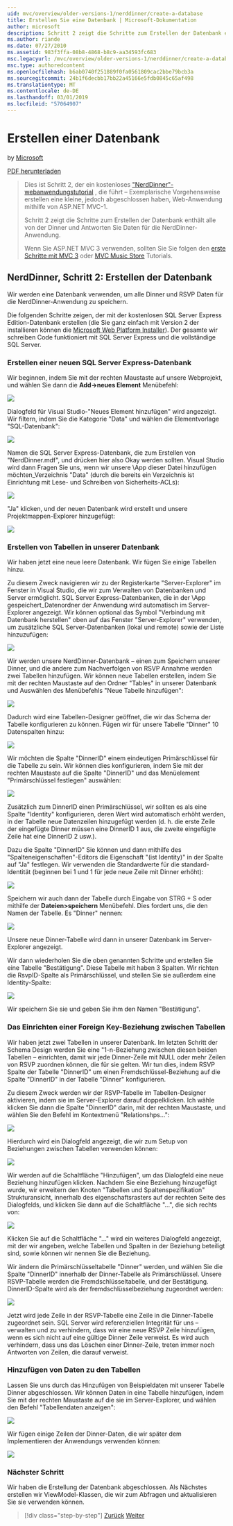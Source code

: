 ```yaml
---
uid: mvc/overview/older-versions-1/nerddinner/create-a-database
title: Erstellen Sie eine Datenbank | Microsoft-Dokumentation
author: microsoft
description: Schritt 2 zeigt die Schritte zum Erstellen der Datenbank enthält alle von der Dinner und Antworten Sie Daten für die NerdDinner-Anwendung.
ms.author: riande
ms.date: 07/27/2010
ms.assetid: 983f3ffa-08b8-4868-b8c9-aa34593fc683
msc.legacyurl: /mvc/overview/older-versions-1/nerddinner/create-a-database
msc.type: authoredcontent
ms.openlocfilehash: b6ab0740f251889f0fa0561809cac2bbe79bcb3a
ms.sourcegitcommit: 24b1f6decbb17bb22a45166e5fdb0845c65af498
ms.translationtype: MT
ms.contentlocale: de-DE
ms.lasthandoff: 03/01/2019
ms.locfileid: "57064907"
---
```

<a name="create-a-database"></a>Erstellen einer Datenbank
====================
by [Microsoft](https://github.com/microsoft)

[PDF herunterladen](http://aspnetmvcbook.s3.amazonaws.com/aspnetmvc-nerdinner_v1.pdf)

> Dies ist Schritt 2, der ein kostenloses ["NerdDinner"-webanwendungstutorial](introducing-the-nerddinner-tutorial.md) , die führt – Exemplarische Vorgehensweise erstellen eine kleine, jedoch abgeschlossen haben, Web-Anwendung mithilfe von ASP.NET MVC-1.
> 
> Schritt 2 zeigt die Schritte zum Erstellen der Datenbank enthält alle von der Dinner und Antworten Sie Daten für die NerdDinner-Anwendung.
> 
> Wenn Sie ASP.NET MVC 3 verwenden, sollten Sie Sie folgen den [erste Schritte mit MVC 3](../../older-versions/getting-started-with-aspnet-mvc3/cs/intro-to-aspnet-mvc-3.md) oder [MVC Music Store](../../older-versions/mvc-music-store/mvc-music-store-part-1.md) Tutorials.


## <a name="nerddinner-step-2-creating-the-database"></a>NerdDinner, Schritt 2: Erstellen der Datenbank

Wir werden eine Datenbank verwenden, um alle Dinner und RSVP Daten für die NerdDinner-Anwendung zu speichern.

Die folgenden Schritte zeigen, der mit der kostenlosen SQL Server Express Edition-Datenbank erstellen (die Sie ganz einfach mit Version 2 der installieren können die [Microsoft Web Platform Installer](https://www.microsoft.com/web/downloads/platform.aspx)). Der gesamte wir schreiben Code funktioniert mit SQL Server Express und die vollständige SQL Server.

### <a name="creating-a-new-sql-server-express-database"></a>Erstellen einer neuen SQL Server Express-Datenbank

Wir beginnen, indem Sie mit der rechten Maustaste auf unsere Webprojekt, und wählen Sie dann die **Add-&gt;neues Element** Menübefehl:

![](create-a-database/_static/image1.png)

Dialogfeld für Visual Studio-"Neues Element hinzufügen" wird angezeigt. Wir filtern, indem Sie die Kategorie "Data" und wählen die Elementvorlage "SQL-Datenbank":

![](create-a-database/_static/image2.png)

Namen die SQL Server Express-Datenbank, die zum Erstellen von "NerdDinner.mdf", und drücken hier also Okay werden sollten. Visual Studio wird dann Fragen Sie uns, wenn wir unsere \App dieser Datei hinzufügen möchten\_Verzeichnis "Data" (durch die bereits ein Verzeichnis ist Einrichtung mit Lese- und Schreiben von Sicherheits-ACLs):

![](create-a-database/_static/image3.png)

"Ja" klicken, und der neuen Datenbank wird erstellt und unsere Projektmappen-Explorer hinzugefügt:

![](create-a-database/_static/image4.png)

### <a name="creating-tables-within-our-database"></a>Erstellen von Tabellen in unserer Datenbank

Wir haben jetzt eine neue leere Datenbank. Wir fügen Sie einige Tabellen hinzu.

Zu diesem Zweck navigieren wir zu der Registerkarte "Server-Explorer" im Fenster in Visual Studio, die wir zum Verwalten von Datenbanken und Server ermöglicht. SQL Server Express-Datenbanken, die in der \App gespeichert\_Datenordner der Anwendung wird automatisch im Server-Explorer angezeigt. Wir können optional das Symbol "Verbindung mit Datenbank herstellen" oben auf das Fenster "Server-Explorer" verwenden, um zusätzliche SQL Server-Datenbanken (lokal und remote) sowie der Liste hinzuzufügen:

![](create-a-database/_static/image5.png)

Wir werden unsere NerdDinner-Datenbank – einen zum Speichern unserer Dinner, und die andere zum Nachverfolgen von RSVP Annahme werden zwei Tabellen hinzufügen. Wir können neue Tabellen erstellen, indem Sie mit der rechten Maustaste auf den Ordner "Tables" in unserer Datenbank und Auswählen des Menübefehls "Neue Tabelle hinzufügen":

![](create-a-database/_static/image6.png)

Dadurch wird eine Tabellen-Designer geöffnet, die wir das Schema der Tabelle konfigurieren zu können. Fügen wir für unsere Tabelle "Dinner" 10 Datenspalten hinzu:

![](create-a-database/_static/image7.png)

Wir möchten die Spalte "DinnerID" einem eindeutigen Primärschlüssel für die Tabelle zu sein. Wir können dies konfigurieren, indem Sie mit der rechten Maustaste auf die Spalte "DinnerID" und das Menüelement "Primärschlüssel festlegen" auswählen:

![](create-a-database/_static/image8.png)

Zusätzlich zum DinnerID einen Primärschlüssel, wir sollten es als eine Spalte "Identity" konfigurieren, deren Wert wird automatisch erhöht werden, in der Tabelle neue Datenzeilen hinzugefügt werden (d. h. die erste Zeile der eingefügte Dinner müssen eine DinnerID 1 aus, die zweite eingefügte Zeile hat eine DinnerID 2 usw.).

Dazu die Spalte "DinnerID" Sie können und dann mithilfe des "Spalteneigenschaften"-Editors die Eigenschaft "(ist Identity)" in der Spalte auf "Ja" festlegen. Wir verwenden die Standardwerte für die standard-Identität (beginnen bei 1 und 1 für jede neue Zeile mit Dinner erhöht):

![](create-a-database/_static/image9.png)

Speichern wir auch dann der Tabelle durch Eingabe von STRG + S oder mithilfe der **Dateien&gt;speichern** Menübefehl. Dies fordert uns, die den Namen der Tabelle. Es "Dinner" nennen:

![](create-a-database/_static/image10.png)

Unsere neue Dinner-Tabelle wird dann in unserer Datenbank im Server-Explorer angezeigt.

Wir dann wiederholen Sie die oben genannten Schritte und erstellen Sie eine Tabelle "Bestätigung". Diese Tabelle mit haben 3 Spalten. Wir richten die RsvpID-Spalte als Primärschlüssel, und stellen Sie sie außerdem eine Identity-Spalte:

![](create-a-database/_static/image11.png)

Wir speichern Sie sie und geben Sie ihm den Namen "Bestätigung".

### <a name="setting-up-a-foreign-key-relationship-between-tables"></a>Das Einrichten einer Foreign Key-Beziehung zwischen Tabellen

Wir haben jetzt zwei Tabellen in unserer Datenbank. Im letzten Schritt der Schema Design werden Sie eine "1-n-Beziehung zwischen diesen beiden Tabellen – einrichten, damit wir jede Dinner-Zeile mit NULL oder mehr Zeilen von RSVP zuordnen können, die für sie gelten. Wir tun dies, indem RSVP Spalte der Tabelle "DinnerID" um einen Fremdschlüssel-Beziehung auf die Spalte "DinnerID" in der Tabelle "Dinner" konfigurieren.

Zu diesem Zweck werden wir der RSVP-Tabelle im Tabellen-Designer aktivieren, indem sie im Server-Explorer darauf doppelklicken. Ich wähle klicken Sie dann die Spalte "DinnerID" darin, mit der rechten Maustaste, und wählen Sie den Befehl im Kontextmenü "Relationshps...":

![](create-a-database/_static/image12.png)

Hierdurch wird ein Dialogfeld angezeigt, die wir zum Setup von Beziehungen zwischen Tabellen verwenden können:

![](create-a-database/_static/image13.png)

Wir werden auf die Schaltfläche "Hinzufügen", um das Dialogfeld eine neue Beziehung hinzufügen klicken. Nachdem Sie eine Beziehung hinzugefügt wurde, wir erweitern den Knoten "Tabellen und Spaltenspezifikation" Strukturansicht, innerhalb des eigenschaftsrasters auf der rechten Seite des Dialogfelds, und klicken Sie dann auf die Schaltfläche "...", die sich rechts von:

![](create-a-database/_static/image14.png)

Klicken Sie auf die Schaltfläche "..." wird ein weiteres Dialogfeld angezeigt, mit der wir angeben, welche Tabellen und Spalten in der Beziehung beteiligt sind, sowie können wir nennen Sie die Beziehung.

Wir ändern die Primärschlüsseltabelle "Dinner" werden, und wählen Sie die Spalte "DinnerID" innerhalb der Dinner-Tabelle als Primärschlüssel. Unsere RSVP-Tabelle werden die Fremdschlüsseltabelle, und der Bestätigung. DinnerID-Spalte wird als der fremdschlüsselbeziehung zugeordnet werden:

![](create-a-database/_static/image15.png)

Jetzt wird jede Zeile in der RSVP-Tabelle eine Zeile in die Dinner-Tabelle zugeordnet sein. SQL Server wird referenziellen Integrität für uns – verwalten und zu verhindern, dass wir eine neue RSVP Zeile hinzufügen, wenn es sich nicht auf eine gültige Dinner Zeile verweist. Es wird auch verhindern, dass uns das Löschen einer Dinner-Zeile, treten immer noch Antworten von Zeilen, die darauf verweist.

### <a name="adding-data-to-our-tables"></a>Hinzufügen von Daten zu den Tabellen

Lassen Sie uns durch das Hinzufügen von Beispieldaten mit unserer Tabelle Dinner abgeschlossen. Wir können Daten in eine Tabelle hinzufügen, indem Sie mit der rechten Maustaste auf die sie im Server-Explorer, und wählen den Befehl "Tabellendaten anzeigen":

![](create-a-database/_static/image16.png)

Wir fügen einige Zeilen der Dinner-Daten, die wir später dem Implementieren der Anwendungs verwenden können:

![](create-a-database/_static/image17.png)

### <a name="next-step"></a>Nächster Schritt

Wir haben die Erstellung der Datenbank abgeschlossen. Als Nächstes erstellen wir ViewModel-Klassen, die wir zum Abfragen und aktualisieren Sie sie verwenden können.

> [!div class="step-by-step"]
> [Zurück](create-a-new-aspnet-mvc-project.md)
> [Weiter](build-a-model-with-business-rule-validations.md)
